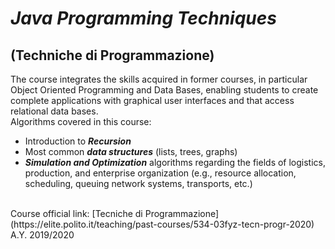 # ***Java Programming Techniques*** 
## (Techniche di Programmazione)

The course integrates the skills acquired in former courses, in particular Object Oriented Programming and Data Bases, enabling students to create complete applications with graphical user interfaces and that access relational data bases. 
<br>
Algorithms covered in this course:
- Introduction to ***Recursion***
- Most common ***data structures*** (lists, trees, graphs)
- ***Simulation and Optimization*** algorithms regarding the fields of logistics, production, and enterprise organization (e.g., resource allocation, scheduling, queuing network systems, transports, etc.)

<br>
Course official link: [Tecniche di Programmazione](https://elite.polito.it/teaching/past-courses/534-03fyz-tecn-progr-2020) A.Y. 2019/2020
